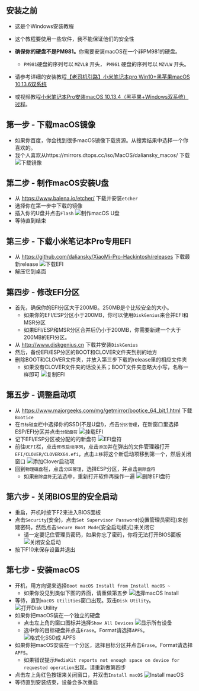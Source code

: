 ## 安装之前

- 这是个Windows安装教程
- 这个教程要使用一些软件，我不能保证他们的安全性
- <b>确保你的硬盘不是PM981。</b>你需要安装macOS在一个非PM981的硬盘。
  - `PM981`硬盘的序列号以 `MZVLB` 开头， `PM961` 硬盘的序列号以 `MZVLW` 开头。

- 请参考详细的安装教程[【老司机引路】小米笔记本pro Win10+黑苹果macOS 10.13.6双系统](http://www.miui.com/thread-11363672-1-1.html)

- 或视频教程[小米笔记本Pro安装macOS 10.13.4（黑苹果+Windows双系统）过程](https://www.bilibili.com/video/av23052183)。


## 第一步 - 下载macOS镜像

- 如果你百度，你会找到很多macOS镜像下载资源。从搜索结果中选择一个你喜欢的。
- 我个人喜欢从https://mirrors.dtops.cc/iso/MacOS/daliansky_macos/ 下载
<img src="https://github.com/daliansky/XiaoMi-Pro/raw/master/wiki/img/Installation_1.JPG" alt="下载镜像">&nbsp;


## 第二步 - 制作macOS安装U盘

- 从 https://www.balena.io/etcher/ 下载并安装`etcher`
- 选择你在第一步中下载的镜像
- 插入你的U盘并点击`Flash`
<img src="https://github.com/daliansky/XiaoMi-Pro/raw/master/wiki/img/Installation_2.JPG" alt="制作macOS U盘">&nbsp;
- 等待直到结束


## 第三步 - 下载小米笔记本Pro专用EFI

- 从 https://github.com/daliansky/XiaoMi-Pro-Hackintosh/releases 下载最新release
<img src="https://github.com/daliansky/XiaoMi-Pro/raw/master/wiki/img/Installation_4.JPG" alt="下载EFI">&nbsp;
- 解压它到桌面


## 第四步 - 修改EFI分区

- 首先，确保你的EFI分区大于200MB。250MB是个比较安全的大小。
  - 如果你的EFI/ESP分区小于200MB，你可以使用`DiskGenius`来合并EFI和MSR分区
  - 如果EFI/ESP和MSR分区合并后仍小于200MB，你需要新建一个大于200MB的EFI分区。
- 从 http://www.diskgenius.cn 下载并安装`DiskGenius`
- 然后，备份EFI/ESP分区的BOOT和CLOVER文件夹到别的地方
- 删除BOOT和CLOVER文件夹，并放入第三步下载的release里的相应文件夹
  - 如果没有CLOVER文件夹的话没关系；BOOT文件夹忽略大小写，名称一样即可
<img src="https://github.com/daliansky/XiaoMi-Pro/raw/master/wiki/img/Installation_5_cn.jpg" alt="复制EFI">&nbsp;


## 第五步 - 调整启动项

- 从 https://www.majorgeeks.com/mg/getmirror/bootice_64_bit,1.html 下载`Bootice`
- 在`目标磁盘`栏中选择你的SSD(不是U盘!)，点击`分区管理`，在新窗口里选择ESP/EFI分区并点击`分配盘符`
<img src="https://github.com/daliansky/XiaoMi-Pro/raw/master/wiki/img/Installation_6_cn.jpg" alt="挂载EFI">&nbsp;
- 记下EFI/ESP分区被分配的的新盘符
<img src="https://github.com/daliansky/XiaoMi-Pro/raw/master/wiki/img/Installation_7.jpg" alt="EFI盘符">&nbsp;
- 前往`UEFI`栏，点击`修改启动序列`，点击`添加`并在弹出的文件管理器打开`EFI/CLOVER/CLOVERX64.efi`，点击`上移`将这个新启动项移到第一个，然后关闭窗口
<img src="https://github.com/daliansky/XiaoMi-Pro/raw/master/wiki/img/Installation_8_cn.jpg" alt="添加Clover启动项">&nbsp;
- 回到`物理磁盘`栏，点击`分区管理`，选择ESP分区，并点击`删除盘符`
  - 如果`删除盘符`无法选中，重新打开软件再操作一遍
<img src="https://github.com/daliansky/XiaoMi-Pro/raw/master/wiki/img/Installation_9_cn.jpg" alt="删除EFI盘符">&nbsp;


## 第六步 - 关闭BIOS里的安全启动

- 重启，开机时按下F2来进入BIOS面板
- 点击`Security`(安全)，点击`Set Supervisor Password`(设置管理员密码)来创建密码，然后点击`Secure Boot Mode`(安全启动模式)来关闭它
  - 请一定要记住管理员密码，如果你忘了密码，你将无法打开BIOS面板
<img src="https://github.com/daliansky/XiaoMi-Pro/raw/master/wiki/img/Installation_10.jpg" alt="关闭安全启动">&nbsp;
- 按下F10来保存设置并退出


## 第七步 - 安装macOS

- 开机，用方向键来选择`Boot macOS Install from Install macOS ~`
  - 如果你没见到类似下图的界面，请重做第五步
<img src="https://github.com/daliansky/XiaoMi-Pro/raw/master/wiki/img/Installation_11.jpg" alt="选择macOS Install">&nbsp;
- 等待，直到`macOS Utilities`窗口出现。双击`Disk Utility`。
<img src="https://github.com/daliansky/XiaoMi-Pro/raw/master/wiki/img/Installation_12.jpg" alt="打开Disk Utility">&nbsp;
- 如果你把macOS装在一个独立的硬盘
  - 点击左上角的窗口图标并选择`Show All Devices`
<img src="https://github.com/daliansky/XiaoMi-Pro/raw/master/wiki/img/Installation_13.jpg" alt="显示所有设备">&nbsp;
  - 选中你的目标硬盘并点击`Erase`。Format请选择`APFS`。
<img src="https://github.com/daliansky/XiaoMi-Pro/raw/master/wiki/img/Installation_14.jpg" alt="格式化SSD成 APFS">&nbsp;
- 如果你把macOS安装在一个分区，选择目标分区并点击`Erase`。Format请选择`APFS`。
  - 如果错误提示`MediaKit reports not enough space on device for requested operation`出现，请重新做第四步
- 点击左上角红色按钮来关闭窗口，并双击`Install macOS`
<img src="https://github.com/daliansky/XiaoMi-Pro/raw/master/wiki/img/Installation_15.jpg" alt="Install macOS">&nbsp;
- 等待直到安装结束，设备会多次重启
